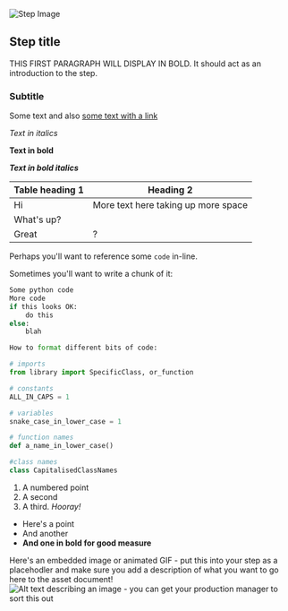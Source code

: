 [comment]: # (
Is this step open? Y/N
If so, short description of this step:
Related links:
Related files:)

![Step Image](https://s3-eu-west-1.amazonaws.com/rpf-futurelearn/placeholder.png)


## Step title

THIS FIRST PARAGRAPH WILL DISPLAY IN BOLD. It should act as an introduction to the step.

### Subtitle

Some text and also [some text with a link](https://google.com)

*Text in italics*

**Text in bold**

***Text in bold italics***

|Table heading 1| Heading 2  |
|--------|---|
|Hi        | More text here taking up more space  |
| What's up?    |   |
|Great | ?  |


Perhaps you'll want to reference some `code` in-line.

Sometimes you'll want to write a chunk of it:

~~~ python
Some python code
More code
if this looks OK:
	do this
else:
	blah

How to format different bits of code:

# imports
from library import SpecificClass, or_function

# constants
ALL_IN_CAPS = 1

# variables
snake_case_in_lower_case = 1

# function names
def a_name_in_lower_case()

#class names
class CapitalisedClassNames

~~~

1. A numbered point
2. A second
3. A third. *Hooray!*


+ Here's a point
+ And another
+ **And one in bold for good measure**


Here's an embedded image or animated GIF - put this into your step as a placehodler and make sure you add a description of what you want to go here to the asset document!
![Alt text describing an image - you can get your production manager to sort this out](https://s3-eu-west-1.amazonaws.com/rpf-futurelearn/placeholder.png)
